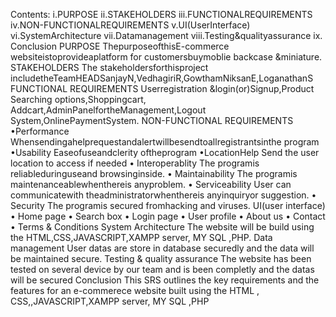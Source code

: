 
Contents: i.PURPOSE
ii.STAKEHOLDERS
iii.FUNCTIONALREQUIREMENTS
iv.NON-FUNCTIONALREQUIREMENTS
v.UI(UserInterface)
vi.SystemArchitecture
vii.Datamanagement
viii.Testing&qualityassurance
ix. Conclusion PURPOSE
ThepurposeofthisE-commerce websiteistoprovideaplatform for customersbuymoblie backcase &miniature.
STAKEHOLDERS
The stakeholdersforthisproject includetheTeamHEADSanjayN,VedhagiriR,GowthamNiksanE,LoganathanS
FUNCTIONAL REQUIREMENTS
Userregistration &login(or)Signup,Product Searching options,Shoppingcart, Addcart,AdminPanelfortheManagement,Logout System,OnlinePaymentSystem.
NON-FUNCTIONAL REQUIREMENTS
•Performance
Whensendingahelprequestandalertwillbesendtoallregistrantsinthe program
•Usability
Easeofuseandclerity oftheprogram
•LocationHelp
Send the user location to access if needed
• Interoperablity
The programis reliableduringuseand browsinginside.
• Maintainability
The programis maintenanceablewhenthereis anyproblem.
• Serviceability
User can communicatewith theadministratorwhenthereis anyinquiryor
suggestion.
• Security
The programis secured fromhacking and viruses.
UI(user interface)
• Home page • Search box • Login page • User profile • About us • Contact • Terms & Conditions
System Architecture
The website will be build using the HTML,CSS,JAVASCRIPT,XAMPP server, MY SQL ,PHP.
Data management
User datas are store in database securedly and the data will be maintained secure.
Testing & quality assurance
The website has been tested on several device by our team and is been completly and the datas will be secured
Conclusion
This SRS outlines the key requirements and the features for an e-commerece website built using the HTML , CSS,,JAVASCRIPT,XAMPP server, MY SQL ,PHP
